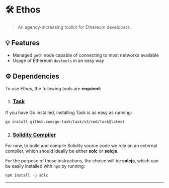# 🛠 Ethos
> An agency-increasing toolkit for Ethereum developers.

## 💡 Features

- Managed `geth` node capable of connecting to 
  most networks available
- Usage of Ethereum `devtools` in an easy way  

## ⚙️ Dependencies

To use Ethos, the following tools are **required**:

1. ### [Task][1]

If you have Go installed, installing Task is as easy as running: 
```bash
go install github.com/go-task/task/v3/cmd/task@latest
```

2. ### [Solidity Compiler][2]

For now, to build and compile Solidity source code we rely on
an external compiler, which should ideally be either **solc** or **solcjs**.

For the purpose of these instructions, the choice will be **solcjs**, which
can be easily installed with `npm` by running: 

```bash
npm install -g solc
```

---

[1]: https://taskfile.dev/#/installation
[2]: https://docs.soliditylang.org/en/v0.8.13/installing-solidity.html